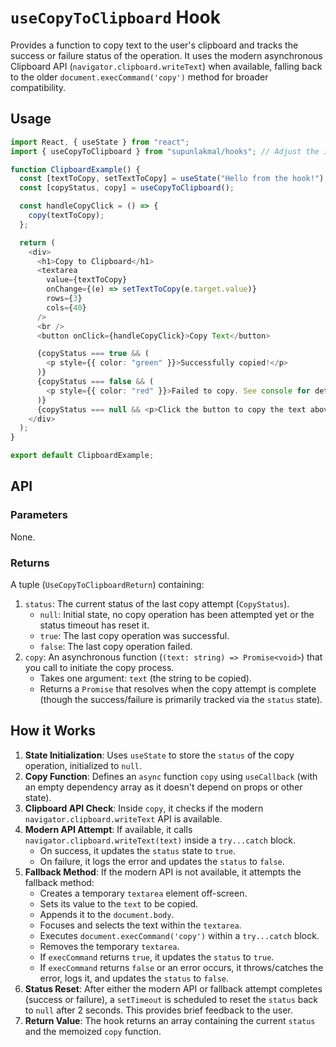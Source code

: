 # `useCopyToClipboard` Hook

Provides a function to copy text to the user's clipboard and tracks the success or failure status of the operation.
It uses the modern asynchronous Clipboard API (`navigator.clipboard.writeText`) when available, falling back to the older `document.execCommand('copy')` method for broader compatibility.

## Usage

```typescript
import React, { useState } from "react";
import { useCopyToClipboard } from "supunlakmal/hooks"; // Adjust the import path as needed

function ClipboardExample() {
  const [textToCopy, setTextToCopy] = useState("Hello from the hook!");
  const [copyStatus, copy] = useCopyToClipboard();

  const handleCopyClick = () => {
    copy(textToCopy);
  };

  return (
    <div>
      <h1>Copy to Clipboard</h1>
      <textarea
        value={textToCopy}
        onChange={(e) => setTextToCopy(e.target.value)}
        rows={3}
        cols={40}
      />
      <br />
      <button onClick={handleCopyClick}>Copy Text</button>

      {copyStatus === true && (
        <p style={{ color: "green" }}>Successfully copied!</p>
      )}
      {copyStatus === false && (
        <p style={{ color: "red" }}>Failed to copy. See console for details.</p>
      )}
      {copyStatus === null && <p>Click the button to copy the text above.</p>}
    </div>
  );
}

export default ClipboardExample;
```

## API

### Parameters

None.

### Returns

A tuple (`UseCopyToClipboardReturn`) containing:

1.  `status`: The current status of the last copy attempt (`CopyStatus`).
    - `null`: Initial state, no copy operation has been attempted yet or the status timeout has reset it.
    - `true`: The last copy operation was successful.
    - `false`: The last copy operation failed.
2.  `copy`: An asynchronous function (`(text: string) => Promise<void>`) that you call to initiate the copy process.
    - Takes one argument: `text` (the string to be copied).
    - Returns a `Promise` that resolves when the copy attempt is complete (though the success/failure is primarily tracked via the `status` state).

## How it Works

1.  **State Initialization**: Uses `useState` to store the `status` of the copy operation, initialized to `null`.
2.  **Copy Function**: Defines an `async` function `copy` using `useCallback` (with an empty dependency array as it doesn't depend on props or other state).
3.  **Clipboard API Check**: Inside `copy`, it checks if the modern `navigator.clipboard.writeText` API is available.
4.  **Modern API Attempt**: If available, it calls `navigator.clipboard.writeText(text)` inside a `try...catch` block.
    - On success, it updates the `status` state to `true`.
    - On failure, it logs the error and updates the `status` to `false`.
5.  **Fallback Method**: If the modern API is not available, it attempts the fallback method:
    - Creates a temporary `textarea` element off-screen.
    - Sets its value to the `text` to be copied.
    - Appends it to the `document.body`.
    - Focuses and selects the text within the `textarea`.
    - Executes `document.execCommand('copy')` within a `try...catch` block.
    - Removes the temporary `textarea`.
    - If `execCommand` returns `true`, it updates the `status` to `true`.
    - If `execCommand` returns `false` or an error occurs, it throws/catches the error, logs it, and updates the `status` to `false`.
6.  **Status Reset**: After either the modern API or fallback attempt completes (success or failure), a `setTimeout` is scheduled to reset the `status` back to `null` after 2 seconds. This provides brief feedback to the user.
7.  **Return Value**: The hook returns an array containing the current `status` and the memoized `copy` function.
